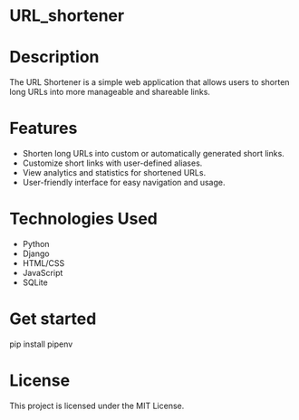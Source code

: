 # URL_shortener

# Description
The URL Shortener is a simple web application that allows users to shorten long URLs into more manageable and shareable links.

# Features

- Shorten long URLs into custom or automatically generated short links.
- Customize short links with user-defined aliases.
- View analytics and statistics for shortened URLs.
- User-friendly interface for easy navigation and usage.

# Technologies Used

* Python
* Django
* HTML/CSS
* JavaScript
* SQLite

# Get started
pip install pipenv

# License

This project is licensed under the MIT License.
